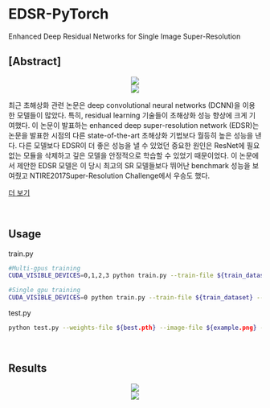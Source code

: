 # EDSR-PyTorch
Enhanced Deep Residual Networks for Single Image Super-Resolution

## [Abstract]
<center><img src="https://images.velog.io/images/heaseo/post/039f88b7-4a06-44a6-849c-2f8a3def9a67/Screen%20Shot%202021-06-08%20at%2012.48.48%20PM.png"></center>

<center><img src="https://images.velog.io/images/heaseo/post/1290bf71-0e18-4b28-a74b-2ce28b8ffea7/Screen%20Shot%202021-06-08%20at%2012.50.19%20PM.png"></center>


최근 초해상화 관련 논문은 deep convolutional neural networks (DCNN)을 이용한 모델들이 많았다. 특히, residual learning 기술들이 초해상화 성능 향상에 크게 기여했다. 이 논문이 발표하는 enhanced deep super-resolution network (EDSR)는 논문을 발표한 시점의 다른 state-of-the-art 초해상화 기법보다 월등히 높은 성능을 낸다. 다른 모델보다 EDSR이 더 좋은 성능을 낼 수 있었던 중요한 원인은 ResNet에 필요 없는 모듈을 삭제하고 깊은 모델을 안정적으로 학습할 수 있었기 때문이었다. 이 논문에서 제안한 EDSR 모델은 이 당시 최고의 SR 모델들보다 뛰어난 benchmark 성능을 보여줬고 NTIRE2017Super-Resolution Challenge에서 우승도 했다.

[더 보기](https://velog.io/@heaseo/내멋대로해석하는Enhanced-Deep-Residual-Networks-for-Single-Image-Super-Resolution-A.K.A-EDSR)

<br>

## Usage
train.py

```bash
#Multi-gpus training
CUDA_VISIBLE_DEVICES=0,1,2,3 python train.py --train-file ${train_dataset} --eval-file ${test_dataset} --outputs-dir ${weights-dir} --scale ${2,3,4} --num-feats ${number of features} --num-blocks ${number of blocks} --res-scale ${res_scale} --distributed 

#Single gpu training
CUDA_VISIBLE_DEVICES=0 python train.py --train-file ${train_dataset} --eval-file ${test_dataset} --outputs-dir ${weights-dir} --scale ${2,3,4} --num-feats ${number of features} --num-blocks ${number of blocks} --res-scale ${res_scale}
```

test.py
```bash
python test.py --weights-file ${best.pth} --image-file ${example.png} --scale ${2,3,4}
```

<br>

## Results

<center><img src="https://images.velog.io/images/heaseo/post/bd8ea304-4fe7-4dcb-9086-75df7e2281ee/result1.PNG"></center>
<center><img src="https://images.velog.io/images/heaseo/post/24151c77-288c-4963-9d3e-3984beec2f5c/result2.PNG"></center>